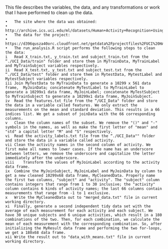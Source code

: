 This file describes the variables, the data, and any transformations or work that I have performed to clean up the data.

	•	The site where the data was obtained:
	•	http://archive.ics.uci.edu/ml/datasets/Human+Activity+Recognition+Using+Smartphones
	•	The data for the project:
	•	https://d396qusza40orc.cloudfront.net/getdata%2Fprojectfiles%2FUCI%20HAR%20Dataset.zip
	•	The run_analysis.R script performs the following steps to clean the data:
	i	Read X_train.txt, y_train.txt and subject_train.txt from the “./UCI_Data/train" folder and store them in MyTrainData, MyTrainLabel and MyTrainSubject variables respectively.
	ii	Read X_test.txt, y_test.txt and subject_test.txt from the “./UCI_Data/test" folder and store them in MytestData, MytestLabel and MytestSubject variables respectively.
	iii	Join MyTestData to MyTrainData to generate a 10299 x 561 data frame,  MyJoinData; concatenate MyTestLabel to MyTrainLabel to generate a 10299x1 data frame, MyJoinLabel; concatenate MyTestSubject to MyTrainSubject to generate a 10299x1 data frame, MyJoinSubject.
	iv	Read the features.txt file from the “/UCI_Data" folder and store the data in a variable called features. We only extract the measurements on the mean and standard deviation. This results in a 66 indices list. We get a subset of joinData with the 66 corresponding columns.
	v	Clean the column names of the subset. We remove the "()" and "-" symbols in the names, as well as make the first letter of "mean" and "std" a capital letter "M" and "S" respectively.
	vi	Read the activity_labels.txt file from the “./UCI_Data"" folder and store the data in a variable called activity.
	vii	Clean the activity names in the second column of activity. We first make all names to lower cases. If the name has an underscore between letters, we remove the underscore and capitalize the letter immediately after the underscore.
	viii	Transform the values of MyJoinLabel according to the activity data frame.
	ix	Combine the MyJoinSubject, MyJoinLabel and MyJoinData by column to get a new cleaned 10299x68 data frame, MyCleanedData. Properly name the first two columns, "subject" and "activity". The "subject" column contains integers that range from 1 to 30 inclusive; the "activity" column contains 6 kinds of activity names; the last 66 columns contain measurements that range from -1 to 1 exclusive.
	x	Write the MyCleanedData out to "merged_data.txt" file in current working directory.
	xi	Finally, generate a second independent tidy data set with the average of each measurement for each activity and each subject. We have 30 unique subjects and 6 unique activities, which result in a 180 combinations of the two. Then, for each combination, we calculate the mean of each measurement with the corresponding combination. So, after initializing the MyResult data frame and performing the two for-loops, we get a 180x68 data frame.
	xii	Write the result out to "data_with_means.txt" file in current working directory.